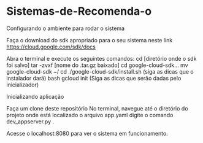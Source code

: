 # Sistemas-de-Recomenda-o
Configurando o ambiente para rodar o sistema

Faça o download do sdk apropriado para o seu sistema neste link https://cloud.google.com/sdk/docs

Abra o terminal e execute os seguintes comandos:
cd [diretório onde o sdk foi salvo]
tar -zvxf [nome do .tar.gz baixado]
cd google-cloud-sdk…
mv google-cloud-sdk ~/
cd
./google-cloud-sdk/install.sh (siga as dicas que o instalador dará)
bash
gcloud init (Siga as dicas que serão dadas pelo inicializador)

Inicializando aplicação

Faça um clone deste repositório
No terminal, navegue até o diretório do projeto onde está localizado o arquivo app.yaml
digite o comando dev_appserver.py .

Acesse o localhost:8080 para ver o sistema em funcionamento. 
